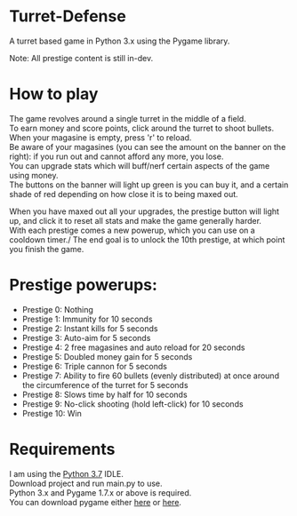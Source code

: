 # Turret-Defense
A turret based game in Python 3.x using the Pygame library.

Note: All prestige content is still in-dev.

# How to play
The game revolves around a single turret in the middle of a field.\
To earn money and score points, click around the turret to shoot bullets. When your magasine is empty, press 'r' to reload.\
Be aware of your magasines (you can see the amount on the banner on the right): if you run out and cannot afford any more, you lose.\
You can upgrade stats which will buff/nerf certain aspects of the game using money.\
The buttons on the banner will light up green is you can buy it, and a certain shade of red depending on how close it is to being maxed out.

When you have maxed out all your upgrades, the prestige button will light up, and click it to reset all stats and make the game generally harder.\
With each prestige comes a new powerup, which you can use on a cooldown timer./
The end goal is to unlock the 10th prestige, at which point you finish the game.

# Prestige powerups:
- Prestige 0: Nothing
- Prestige 1: Immunity for 10 seconds
- Prestige 2: Instant kills for 5 seconds
- Prestige 3: Auto-aim for 5 seconds
- Prestige 4: 2 free magasines and auto reload for 20 seconds
- Prestige 5: Doubled money gain for 5 seconds
- Prestige 6: Triple cannon for 5 seconds
- Prestige 7: Ability to fire 60 bullets (evenly distributed) at once around the circumference of the turret for 5 seconds
- Prestige 8: Slows time by half for 10 seconds
- Prestige 9: No-click shooting (hold left-click) for 10 seconds
- Prestige 10: Win

# Requirements
I am using the [Python 3.7](https://www.python.org/downloads/release/python-370/) IDLE.\
Download project and run main.py to use.\
Python 3.x and Pygame 1.7.x or above is required.\
You can download pygame either [here](https://www.pygame.org/download.shtml) or [here](https://bitbucket.org/pygame/pygame/downloads/).
